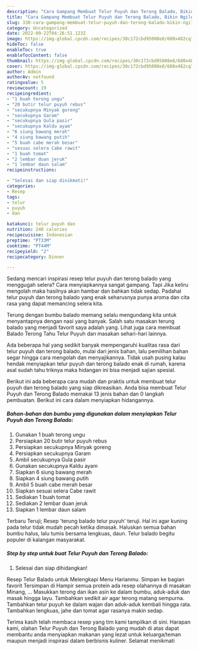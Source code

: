 ```yaml
---
description: "Cara Gampang Membuat Telur Puyuh dan Terong Balado, Bikin Ngiler"
title: "Cara Gampang Membuat Telur Puyuh dan Terong Balado, Bikin Ngiler"
slug: 330-cara-gampang-membuat-telur-puyuh-dan-terong-balado-bikin-ngiler
category: Uncategorized
date: 2022-09-22T04:26:51.123Z
image: https://img-global.cpcdn.com/recipes/30c172cbd95008e8/680x482cq70/telur-puyuh-dan-terong-balado-foto-resep-utama.jpg
hideToc: false
enableToc: true
enableTocContent: false
thumbnail: https://img-global.cpcdn.com/recipes/30c172cbd95008e8/680x482cq70/telur-puyuh-dan-terong-balado-foto-resep-utama.jpg
cover: https://img-global.cpcdn.com/recipes/30c172cbd95008e8/680x482cq70/telur-puyuh-dan-terong-balado-foto-resep-utama.jpg
author: Admin
authorAv: notfound
ratingvalue: 5
reviewcount: 19
recipeingredient:
- "1 buah terong ungu"
- "20 butir telur puyuh rebus"
- "secukupnya Minyak goreng"
- "secukupnya Garam"
- "secukupnya Gula pasir"
- "secukupnya Kaldu ayam"
- "6 siung bawang merah"
- "4 siung bawang putih"
- "5 buah cabe merah besar"
- "sesuai selera Cabe rawit"
- "1 buah tomat"
- "2 lembar duan jeruk"
- "1 lembar daun salam"
recipeinstructions:

- "Selesai dan siap dinikmati!"
categories:
- Resep
tags:
- telur
- puyuh
- dan

katakunci: telur puyuh dan 
nutrition: 240 calories
recipecuisine: Indonesian
preptime: "PT33M"
cooktime: "PT44M"
recipeyield: "2"
recipecategory: Dinner

---
```



Sedang mencari inspirasi resep telur puyuh dan terong balado yang menggugah selera? Cara menyiapkannya sangat gampang. Tapi Jika keliru mengolah maka hasilnya akan hambar dan bahkan tidak sedap. Padahal telur puyuh dan terong balado yang enak seharusnya punya aroma dan cita rasa yang dapat memancing selera kita.


Terung dengan bumbu balado memang selalu mengundang kita untuk menyantapnya dengan nasi yang banyak. Salah satu masakan terung balado yang menjadi favorit saya adalah yang. Lihat juga cara membuat Balado Terong Tahu Telur Puyuh dan masakan sehari-hari lainnya.

Ada beberapa hal yang sedikit banyak mempengaruhi kualitas rasa dari telur puyuh dan terong balado, mulai dari jenis bahan, lalu pemilihan bahan segar hingga cara mengolah dan menyajikannya. Tidak usah pusing kalau hendak menyiapkan telur puyuh dan terong balado enak di rumah, karena asal sudah tahu triknya maka hidangan ini bisa menjadi sajian spesial.


Berikut ini ada beberapa cara mudah dan praktis untuk membuat telur puyuh dan terong balado yang siap dikreasikan. Anda bisa membuat Telur Puyuh dan Terong Balado memakai 13 jenis bahan dan 0 langkah pembuatan. Berikut ini cara dalam menyiapkan hidangannya.

<!--inarticleads1-->

##### Bahan-bahan dan bumbu yang digunakan dalam menyiapkan Telur Puyuh dan Terong Balado:

1. Gunakan 1 buah terong ungu
1. Persiapkan 20 butir telur puyuh rebus
1. Persiapkan secukupnya Minyak goreng
1. Persiapkan secukupnya Garam
1. Ambil secukupnya Gula pasir
1. Gunakan secukupnya Kaldu ayam
1. Siapkan 6 siung bawang merah
1. Siapkan 4 siung bawang putih
1. Ambil 5 buah cabe merah besar
1. Siapkan sesuai selera Cabe rawit
1. Sediakan 1 buah tomat
1. Sediakan 2 lembar duan jeruk
1. Siapkan 1 lembar daun salam


Terbaru Teruji; Resep &#39;terung balado telur puyuh&#39; teruji. Hal ini agar kuning pada telur tidak mudah pecah ketika dimasak. Haluskan semua bahan bumbu halus, lalu tumis bersama lengkuas, daun. Telur balado begitu populer di kalangan masyarakat. 

<!--inarticleads2-->

##### Step by step untuk buat Telur Puyuh dan Terong Balado:


1. Selesai dan siap dihidangkan!

Resep Telur Balado untuk Melengkapi Menu Harianmu. Simpan ke bagian favorit Tersimpan di Hampir semua protein ada resep olahannya di masakan Minang, … Masukkan terong dan ikan asin ke dalam bumbu, aduk-aduk dan masak hingga layu. Tambahkan sedikit air agar terong matang sempurna. Tambahkan telur puyuh ke dalam wajan dan aduk-aduk kembali hingga rata. Tambahkan lengkuas, jahe dan tomat agar rasanya makin sedap. 

Terima kasih telah membaca resep yang tim kami tampilkan di sini. Harapan kami, olahan Telur Puyuh dan Terong Balado yang mudah di atas dapat membantu anda menyiapkan makanan yang lezat untuk keluarga/teman maupun menjadi inspirasi dalam berbisnis kuliner. Selamat menikmati
